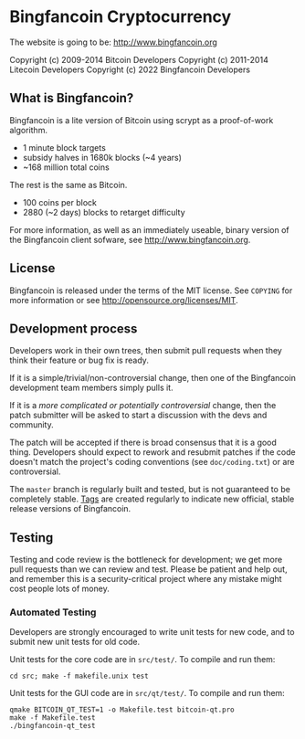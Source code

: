 Bingfancoin Cryptocurrency
================================

The website is going to be: 
http://www.bingfancoin.org

Copyright (c) 2009-2014 Bitcoin Developers
Copyright (c) 2011-2014 Litecoin Developers
Copyright (c) 2022 Bingfancoin Developers

What is Bingfancoin?
----------------

Bingfancoin is a lite version of Bitcoin using scrypt as a proof-of-work algorithm.
 - 1 minute block targets
 - subsidy halves in 1680k blocks (~4 years)
 - ~168 million total coins

The rest is the same as Bitcoin.
 - 100 coins per block
 - 2880 (~2 days) blocks to retarget difficulty

For more information, as well as an immediately useable, binary version of
the Bingfancoin client sofware, see http://www.bingfancoin.org.

License
-------

Bingfancoin is released under the terms of the MIT license. See `COPYING` for more
information or see http://opensource.org/licenses/MIT.

Development process
-------------------

Developers work in their own trees, then submit pull requests when they think
their feature or bug fix is ready.

If it is a simple/trivial/non-controversial change, then one of the Bingfancoin
development team members simply pulls it.

If it is a *more complicated or potentially controversial* change, then the patch
submitter will be asked to start a discussion with the devs and community.

The patch will be accepted if there is broad consensus that it is a good thing.
Developers should expect to rework and resubmit patches if the code doesn't
match the project's coding conventions (see `doc/coding.txt`) or are
controversial.

The `master` branch is regularly built and tested, but is not guaranteed to be
completely stable. [Tags](https://github.com/bingfancoin-project/bingfancoin/tags) are created
regularly to indicate new official, stable release versions of Bingfancoin.

Testing
-------

Testing and code review is the bottleneck for development; we get more pull
requests than we can review and test. Please be patient and help out, and
remember this is a security-critical project where any mistake might cost people
lots of money.

### Automated Testing

Developers are strongly encouraged to write unit tests for new code, and to
submit new unit tests for old code.

Unit tests for the core code are in `src/test/`. To compile and run them:

    cd src; make -f makefile.unix test

Unit tests for the GUI code are in `src/qt/test/`. To compile and run them:

    qmake BITCOIN_QT_TEST=1 -o Makefile.test bitcoin-qt.pro
    make -f Makefile.test
    ./bingfancoin-qt_test

